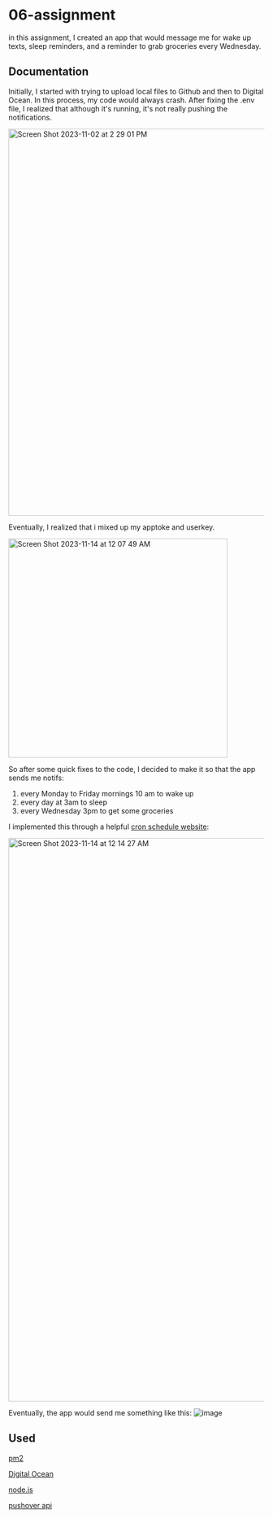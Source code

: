 # 06-assignment
in this assignment, I created an app that would message me for wake up texts, sleep reminders, and a reminder to grab groceries every Wednesday.

## Documentation
Initially, I started with trying to upload local files to Github and then to Digital Ocean. In this process, my code would always crash. After fixing the .env file, I realized that although it's running, it's not really pushing the notifications. 

<img width="761" alt="Screen Shot 2023-11-02 at 2 29 01 PM" src="https://github.com/pancake0003/notify-app/assets/146360951/f3c7087d-3c39-4c14-9c60-be73dd82fc8d">

Eventually, I realized that i mixed up my apptoke and userkey.

<img width="431" alt="Screen Shot 2023-11-14 at 12 07 49 AM" src="https://github.com/pancake0003/notify-app/assets/146360951/2cd1454e-55d7-4e50-ac12-3b57063aec5a">

So after some quick fixes to the code, I decided to make it so that the app sends me notifs:
1. every Monday to Friday mornings 10 am to wake up
2. every day at 3am to sleep
3. every Wednesday 3pm to get some groceries

I implemented this through a helpful [cron schedule website](https://crontab.guru/):

<img width="1108" alt="Screen Shot 2023-11-14 at 12 14 27 AM" src="https://github.com/pancake0003/notify-app/assets/146360951/3b4117cf-1f49-4eb7-b7cb-f4343771c372">

Eventually, the app would send me something like this:
![image](https://github.com/pancake0003/notify-app/assets/146360951/4c28998d-1715-494b-8fd1-99999491daf4)

## Used
[pm2](https://pm2.keymetrics.io/)

[Digital Ocean](https://www.digitalocean.com/)

[node.js](https://nodejs.org/en)

[pushover api](https://pushover.net/api)
